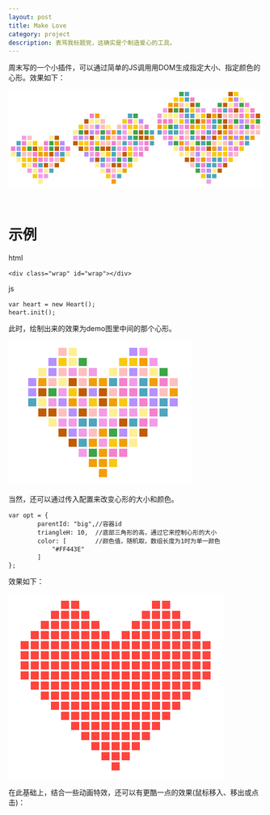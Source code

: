 ```yaml
---
layout: post
title: Make Love
category: project
description: 表骂我标题党，这确实是个制造爱心的工具。
---
```



周末写的一个小插件，可以通过简单的JS调用用DOM生成指定大小、指定颜色的心形。效果如下：

![demo](/images/heart/demo.jpg)

<br />

示例
=====

html

	<div class="wrap" id="wrap"></div>

js

	var heart = new Heart();
	heart.init();


此时，绘制出来的效果为demo图里中间的那个心形。

![default](/images/heart/default.jpg)



当然，还可以通过传入配置来改变心形的大小和颜色。

	var opt = {
			parentId: "big",//容器id
			triangleH: 10,  //底部三角形的高，通过它来控制心形的大小
			color: [		//颜色值，随机取，数组长度为1时为单一颜色
				"#FF443E"
			]
	};

效果如下：

![big](/images/heart/big.jpg)



在此基础上，结合一些动画特效，还可以有更酷一点的效果(鼠标移入、移出或点击)：

<div id="wrap" style="display:inline-block;"></div>
<script type="text/javascript" src="/js/heart.js"></script>
